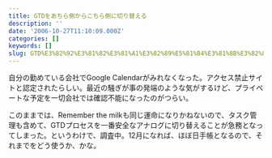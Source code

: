 ```yaml
---
title: GTDをあちら側からこちら側に切り替える
description: ''
date: '2006-10-27T11:10:09.000Z'
categories: []
keywords: []
slug: GTD%E3%82%92%E3%81%82%E3%81%A1%E3%82%89%E5%81%B4%E3%81%8B%E3%82%89%E3%81%93%E3%81%A1%E3%82%89%E5%81%B4%E3%81%AB%E5%88%87%E3%82%8A%E6%9B%BF%E3%81%88...
---
```

自分の勤めている会社でGoogle Calendarがみれなくなった。アクセス禁止サイトと認定されたらしい。最近の騒ぎが事の発端のような気がするけど、プライベートな予定を一切会社では確認不能になったのがつらい。

このままでは、Remember the milkも同じ運命になりかねないので、タスク管理も含めて、GTDプロセスを一番安全なアナログに切り替えることが急務となってしまった。というわけで、調査中。12月になれば、ほぼ日手帳となるので、それまでをどう使うか、かな。